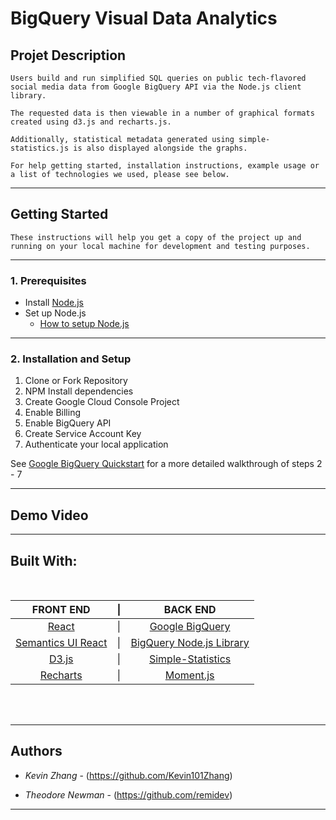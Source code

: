 # BigQuery Visual Data Analytics

## Projet Description

```
Users build and run simplified SQL queries on public tech-flavored social media data from Google BigQuery API via the Node.js client library.

The requested data is then viewable in a number of graphical formats created using d3.js and recharts.js.

Additionally, statistical metadata generated using simple-statistics.js is also displayed alongside the graphs.

For help getting started, installation instructions, example usage or a list of technologies we used, please see below.
```

<hr>

## Getting Started

    These instructions will help you get a copy of the project up and running on your local machine for development and testing purposes.

<hr>

### 1. Prerequisites

- Install [Node.js](https://nodejs.org/en/download/)
- Set up Node.js
  - [How to setup Node.js](https://cloud.google.com/nodejs/docs/setup)
    <br>

<hr>

### 2. Installation and Setup

1. Clone or Fork Repository
2. NPM Install dependencies
3. Create Google Cloud Console Project
4. Enable Billing
5. Enable BigQuery API
6. Create Service Account Key
7. Authenticate your local application

See [Google BigQuery Quickstart](https://cloud.google.com/bigquery/docs/quickstarts/quickstart-client-libraries#before-you-begin) for a more detailed walkthrough of steps 2 - 7
<br>

<hr>

## Demo Video

<hr>

## Built With:

<br>

|                      FRONT END                       | \|  |                            BACK END                            |
| :--------------------------------------------------: | :-: | :------------------------------------------------------------: |
|            [React](https://reactjs.org/)             | \|  |     [Google BigQuery](https://cloud.google.com/bigquery/)      |
| [Semantics UI React](https://react.semantic-ui.com/) | \|  | [BigQuery Node.js Library](https://cloud.google.com/bigquery/) |
|              [D3.js](https://d3js.org/)              | \|  |       [Simple-Statistics](https://simplestatistics.org/)       |
|      [Recharts](http://recharts.org/en-US/blog)      | \|  |               [Moment.js](https://momentjs.com/)               |

<br>
<br>

<hr>

## Authors

- _Kevin Zhang_ - (https://github.com/Kevin101Zhang)

- _Theodore Newman_ - (https://github.com/remidev)

<hr>

